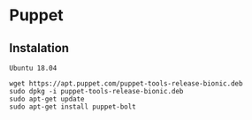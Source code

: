 # Puppet

## Instalation 
    Ubuntu 18.04

    wget https://apt.puppet.com/puppet-tools-release-bionic.deb
    sudo dpkg -i puppet-tools-release-bionic.deb
    sudo apt-get update 
    sudo apt-get install puppet-bolt

